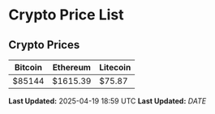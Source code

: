 # Crypto Price List

## Crypto Prices
| Bitcoin | Ethereum | Litecoin |
| ------- | -------- | -------- |
| $85144 | $1615.39 | $75.87 |
**Last Updated:** 2025-04-19 18:59 UTC
**Last Updated:** $DATE$
